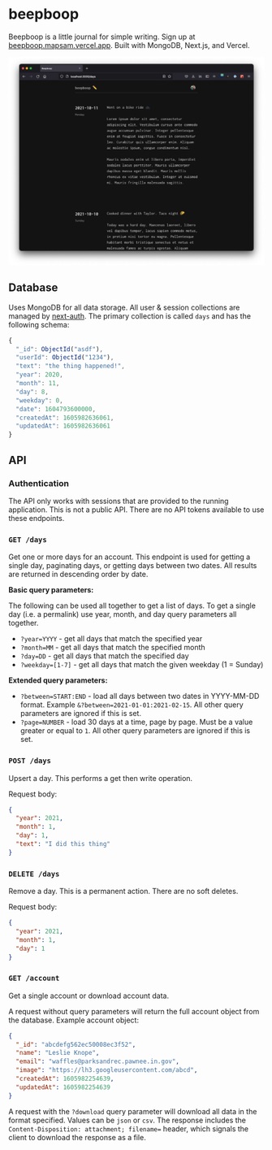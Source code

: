 # beepboop

Beepboop is a little journal for simple writing. Sign up at [beepboop.mapsam.vercel.app](https://beepboop.mapsam.vercel.app). Built with MongoDB, Next.js, and Vercel.

![](/public/readme.png)

## Database

Uses MongoDB for all data storage. All user & session collections are managed by [next-auth](next-auth.js.org/). The primary collection is called `days` and has the following schema:

```js
{
  "_id": ObjectId("asdf"),
  "userId": ObjectId("1234"),
  "text": "the thing happened!",
  "year": 2020,
  "month": 11,
  "day": 8,
  "weekday": 0,
  "date": 1604793600000,
  "createdAt": 1605982636061,
  "updatedAt": 1605982636061
}
```

## API

### Authentication

The API only works with sessions that are provided to the running application. This is not a public API. There are no API tokens available to use these endpoints.

### `GET /days`

Get one or more days for an account. This endpoint is used for getting a single day, paginating days, or getting days between two dates. All results are returned in descending order by date.

**Basic query parameters:**

The following can be used all together to get a list of days. To get a single day (i.e. a permalink) use year, month, and day query parameters all together.

* `?year=YYYY` - get all days that match the specified year
* `?month=MM` - get all days that match the specified month
* `?day=DD` - get all days that match the specified day
* `?weekday=[1-7]` - get all days that match the given weekday (1 = Sunday)

**Extended query parameters:**

* `?between=START:END` - load all days between two dates in YYYY-MM-DD format. Example `&?between=2021-01-01:2021-02-15`. All other query parameters are ignored if this is set.
* `?page=NUMBER` - load 30 days at a time, page by page. Must be a value greater or equal to `1`. All other query parameters are ignored if this is set.


### `POST /days`

Upsert a day. This performs a get then write operation.

Request body:

```json
{
  "year": 2021,
  "month": 1,
  "day": 1,
  "text": "I did this thing"
}
```

### `DELETE /days`

Remove a day. This is a permanent action. There are no soft deletes.

Request body:

```json
{
  "year": 2021,
  "month": 1,
  "day": 1
}
```

### `GET /account`

Get a single account or download account data.

A request without query parameters will return the full account object from the database. Example account object:

```JSON
{
  "_id": "abcdefg562ec50008ec3f52",
  "name": "Leslie Knope",
  "email": "waffles@parksandrec.pawnee.in.gov",
  "image": "https://lh3.googleusercontent.com/abcd",
  "createdAt": 1605982254639,
  "updatedAt": 1605982254639
}
```

A request with the `?download` query parameter will download all data in the format specified. Values can be `json` or `csv`. The response includes the `Content-Disposition: attachment; filename=` header, which signals the client to download the response as a file.